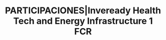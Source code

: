 ---
layout: asset
title: PARTICIPACIONES|Inveready Health Tech and Energy Infrastructure 1 FCR
isin: ES0154965000
---